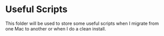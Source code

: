 # Useful Scripts

This folder will be used to store some useful scripts when I migrate from one Mac to another or when I do a clean install.
